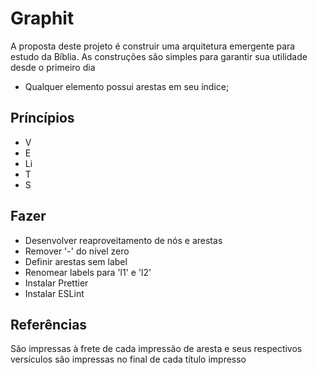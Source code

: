 # Graphit

A proposta deste projeto é construir uma arquitetura emergente para estudo da Bíblia.
As construções são simples para garantir sua utilidade desde o primeiro dia
- Qualquer elemento possui arestas em seu índice;

## Príncípios
- V
- E
- Li
- T
- S

## Fazer
- Desenvolver reaproveitamento de nós e arestas
- Remover '-' do nível zero
- Definir arestas sem label
- Renomear labels para 'l1' e 'l2'
- Instalar Prettier
- Instalar ESLint

## Referências
São impressas à frete de cada impressão de aresta e seus respectivos versículos são impressas no final de cada título impresso